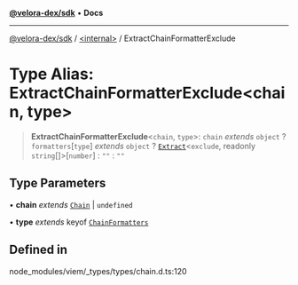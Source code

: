 [**@velora-dex/sdk**](../../README.md) • **Docs**

***

[@velora-dex/sdk](../../globals.md) / [\<internal\>](../README.md) / ExtractChainFormatterExclude

# Type Alias: ExtractChainFormatterExclude\<chain, type\>

> **ExtractChainFormatterExclude**\<`chain`, `type`\>: `chain` *extends* `object` ? `formatters`\[`type`\] *extends* `object` ? [`Extract`](Extract.md)\<`exclude`, readonly `string`[]\>\[`number`\] : `""` : `""`

## Type Parameters

• **chain** *extends* [`Chain`](Chain.md) \| `undefined`

• **type** *extends* keyof [`ChainFormatters`](ChainFormatters.md)

## Defined in

node\_modules/viem/\_types/types/chain.d.ts:120
